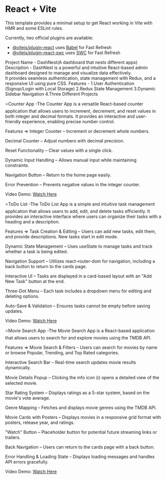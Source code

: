 # React + Vite

This template provides a minimal setup to get React working in Vite with HMR and some ESLint rules.

Currently, two official plugins are available:

- [@vitejs/plugin-react](https://github.com/vitejs/vite-plugin-react/blob/main/packages/plugin-react/README.md) uses [Babel](https://babeljs.io/) for Fast Refresh
- [@vitejs/plugin-react-swc](https://github.com/vitejs/vite-plugin-react-swc) uses [SWC](https://swc.rs/) for Fast Refresh

Project Name - DashNest(A dashboard that nests different apps)
Description - DashNest is a powerful and intuitive React-based admin dashboard designed to manage and visualize data effectively.  
It provides seamless authentication, state management with Redux, and a responsive UI using pure CSS.
Features -
1.User Authentication (Signup/Login with Local Storage)
2.Redux State Management
3.Dynamic Sidebar Navigation
4.Three Different Projects

⭐Counter App -The Counter App is a versatile React-based counter application that allows users to increment, decrement, and reset values in both integer and decimal formats. It provides an interactive and user-friendly experience, enabling precise number control.

Features =>
  Integer Counter – Increment or decrement whole numbers.

  Decimal Counter – Adjust numbers with decimal precision.

  Reset Functionality – Clear values with a single click.

  Dynamic Input Handling – Allows manual input while maintaining constraints.

  Navigation Button – Return to the home page easily.

  Error Prevention – Prevents negative values in the integer counter.

Video Demo: [Watch Here](https://go.screenpal.com/watch/cTeO1jniwka) 

⭐ToDo List -The ToDo List App is a simple and intuitive task management application that allows users to add, edit, and delete tasks efficiently. It provides an interactive interface where users can organize their tasks with a heading and a description.

Features =>
  Task Creation & Editing – Users can add new tasks, edit them, and provide descriptions. New tasks start in edit mode.

  Dynamic State Management – Uses useState to manage tasks and track whether a task is being edited.

  Navigation Support – Utilizes react-router-dom for navigation, including a back button to return to the cards page.

  Interactive UI – Tasks are displayed in a card-based layout with an "Add New Task" button at the end.

  Three-Dot Menu – Each task includes a dropdown menu for editing and deleting options.

  Auto-Save & Validation – Ensures tasks cannot be empty before saving updates.

 Video Demo: [Watch Here](https://go.screenpal.com/watch/cTeO1Xniwpn)

⭐Movie Search App -The Movie Search App is a React-based application that allows users to search for and explore movies using the TMDB API.

Features =>
  Movie Search & Filters – Users can search for movies by name or browse Popular, Trending, and Top Rated categories.

  Interactive Search Bar – Real-time search updates movie results dynamically.

  Movie Details Popup – Clicking the info icon (ℹ️) opens a detailed view of the selected movie.

  Star Rating System – Displays ratings as a 5-star system, based on the movie's vote average.

  Genre Mapping – Fetches and displays movie genres using the TMDB API.

  Movie Cards with Posters – Displays movies in a responsive grid format with posters, release year, and ratings.

  "Watch" Button – Placeholder button for potential future streaming links or trailers.

  Back Navigation – Users can return to the cards page with a back button.

  Error Handling & Loading State – Displays loading messages and handles API errors gracefully.

Video Demo: [Watch Here](https://go.screenpal.com/watch/cTeO1IniwpU)  


